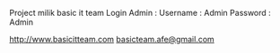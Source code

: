 Project milik basic it team
Login Admin :
Username : Admin
Password : Admin

http://www.basicitteam.com
basicteam.afe@gmail.com